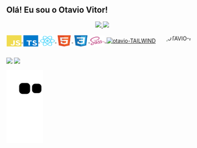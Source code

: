 ## Olá! Eu sou o Otavio Vitor!
<div align="center" >
  <a href="https://github.com/otaviovitor">
  <img height="180em" style="margin-rigth: 10px" src="https://github-readme-streak-stats.herokuapp.com/?user=otaviovitor&layout=compact&langs_count=7&theme=midnight-purple"/>         
    
  <img height="180em" src="https://github-readme-stats.vercel.app/api/top-langs/?username=otaviovitor&layout=compact&langs_count=7&theme=midnight-purple"/>
</div>
<div style="display: inline_block"><br>
  <img align="center" alt="otavio-Js" height="30" width="40" src="https://raw.githubusercontent.com/devicons/devicon/master/icons/javascript/javascript-plain.svg">
  <img align="center" alt="otavio-Ts" height="30" width="40" src="https://raw.githubusercontent.com/devicons/devicon/master/icons/typescript/typescript-plain.svg">
  <img align="center" alt="otavio-React" height="30" width="40" src="https://raw.githubusercontent.com/devicons/devicon/master/icons/react/react-original.svg">
  <img align="center" alt="otavio-HTML" height="30" width="40" src="https://raw.githubusercontent.com/devicons/devicon/master/icons/html5/html5-original.svg">
  <img align="center" alt="otavio-CSS" height="30" width="40" src="https://raw.githubusercontent.com/devicons/devicon/master/icons/css3/css3-original.svg">
  <img align="center" alt="otavio-SASS" height="30" width="40" src="https://raw.githubusercontent.com/devicons/devicon/master/icons/sass/sass-original.svg">
  <img align="center" alt="otavio-TAILWIND" height="120" width="120" src="https://cdn.jsdelivr.net/gh/devicons/devicon/icons/tailwindcss/tailwindcss-original-wordmark.svg" />
  <img align="right" alt="OTAVIO-PIC" height="150" style="border-radius: 50px;" src="https://media-exp1.licdn.com/dms/image/C4D03AQEvxPH81KnLnw/profile-displayphoto-shrink_800_800/0/1658002905805?e=1672272000&v=beta&t=WLeAIdkcFuAJYH-2CqUqaEnB7XAu_lWKCwdxVXWs_k4">
</div>
  
  ##
 
<div>
  <a href = "mailto:otaviodevcontato@gmail.com"><img src="https://img.shields.io/badge/-Gmail-%23333?style=for-the-badge&logo=gmail&logoColor=white" target="_blank"></a>
  <a href="https://www.linkedin.com/in/otavio-vitor/" target="_blank"><img src="https://img.shields.io/badge/-LinkedIn-%230077B5?style=for-the-badge&logo=linkedin&logoColor=white" target="_blank"></a> 
 
![Snake animation](https://github.com/rafaballerini/rafaballerini/blob/output/github-contribution-grid-snake.svg)
 
  
  
  
</div>
